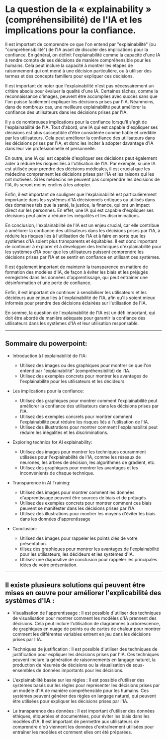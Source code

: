 # La question de la « explainability » (compréhensibilité) de l'IA et les implications pour la confiance.

Il est important de comprendre ce que l'on entend par "explainabilité" (ou "compréhensibilité") de l'IA avant de discuter des implications pour la confiance. En général, on définit l'explainabilité comme la capacité d'une IA à rendre compte de ses décisions de manière compréhensible pour les humains. Cela peut inclure la capacité à montrer les étapes de raisonnement qui ont mené à une décision particulière, ou à utiliser des termes et des concepts familiers pour expliquer ces décisions.

Il est important de noter que l'explainabilité n'est pas nécessairement un critère absolu pour évaluer la qualité d'une IA. Certaines tâches, comme la reconnaissance d'images, peuvent être accomplies avec succès sans que l'on puisse facilement expliquer les décisions prises par l'IA. Néanmoins, dans de nombreux cas, une meilleure explainabilité peut améliorer la confiance des utilisateurs dans les décisions prises par l'IA.

Il y a de nombreuses implications pour la confiance lorsqu'il s'agit de l'explainabilité de l'IA. Tout d'abord, une IA qui est capable d'expliquer ses décisions est plus susceptible d'être considérée comme fiable et crédible par les utilisateurs. Cela peut améliorer la confiance des utilisateurs dans les décisions prises par l'IA, et donc les inciter à adopter davantage d'IA dans leur vie professionnelle et personnelle.

En outre, une IA qui est capable d'expliquer ses décisions peut également aider à réduire les risques liés à l'utilisation de l'IA. Par exemple, si une IA est utilisée pour prendre des décisions médicales, il est crucial que les médecins comprennent les décisions prises par l'IA et les raisons qui les ont motivées. Si les médecins ne peuvent pas comprendre les décisions de l'IA, ils seront moins enclins à les adopter.

Enfin, il est important de souligner que l'explainabilité est particulièrement importante dans les systèmes d'IA décisionnels critiques ou utilisés dans des domaines tels que la santé, la justice, la finance, qui ont un impact direct sur les personnes. En effet, une IA qui est capable d'expliquer ses décisions peut aider à réduire les inégalités et les discriminations.

En conclusion, l'explainabilité de l'IA est un enjeu crucial, car elle contribue à améliorer la confiance des utilisateurs dans les décisions prises par l'IA, à réduire les risques liés à l'utilisation de l'iA et à faire en sorte que les systèmes d'IA soient plus transparents et équitables. Il est donc important de continuer à explorer et à développer des techniques d'explainabilité pour les systèmes d'IA pour que les utilisateurs puissent comprendre les décisions prises par l'IA et se sentir en confiance en utilisant ces systèmes.

Il est également important de maintenir la transparence en matière de formation des modèles d'IA, de façon à éviter les biais et les préjugés enregistrés dans les données d'apprentissage, qui peut entraîner une désinformation et une perte de confiance.

Enfin, il est important de continuer à sensibiliser les utilisateurs et les décideurs aux enjeux liés à l'explainabilité de l'IA, afin qu'ils soient mieux informés pour prendre des décisions éclairées sur l'utilisation de l'IA.

En somme, la question de l'explainabilité de l'IA est un défi important, qui doit être abordé de manière adéquate pour garantir la confiance des utilisateurs dans les systèmes d'IA et leur utilisation responsable.

---

## Sommaire du powerpoint:

- Introduction à l'explainabilité de l'IA:

  - Utilisez des images ou des graphiques pour montrer ce que l'on entend par "explainabilité" (compréhensibilité) de l'IA.
  - Utilisez des exemples concrets pour montrer les avantages de l'explainabilité pour les utilisateurs et les décideurs.

- Les implications pour la confiance:

  - Utilisez des graphiques pour montrer comment l'explainabilité peut améliorer la confiance des utilisateurs dans les décisions prises par l'IA.
  - Utilisez des exemples concrets pour montrer comment l'explainabilité peut réduire les risques liés à l'utilisation de l'IA.
  - Utilisez des illustrations pour montrer comment l'explainabilité peut réduire les inégalités et les discriminations.

- Exploring technics for AI explainability:

  - Utilisez des images pour montrer les techniques couramment utilisées pour l'explainabilité de l'IA, comme les réseaux de neurones, les arbres de décision, les algorithmes de gradient, etc.
  - Utilisez des graphiques pour montrer les avantages et les inconvénients de chaque technique.

- Transparence in AI Training:

  - Utilisez des images pour montrer comment les données d'apprentissage peuvent être sources de biais et de préjugés.
  - Utilisez des exemples concrets pour montrer comment ces biais peuvent se manifester dans les décisions prises par l'IA.
  - Utilisez des illustrations pour montrer les moyens d'éviter les biais dans les données d'apprentissage

- Conclusion:
  - Utilisez des images pour rappeler les points clés de votre présentation.
  - tilisez des graphiques pour montrer les avantages de l'explainabilité pour les utilisateurs, les décideurs et les systèmes d'IA.
  - Utilisez une diapositive de conclusion pour rappeler les principales idées de votre présentation.

---

## Il existe plusieurs solutions qui peuvent être mises en œuvre pour améliorer l'explicabilité des systèmes d'IA :

- Visualisation de l'apprentissage : Il est possible d'utiliser des techniques de visualisation pour montrer comment les modèles d'IA prennent des décisions. Cela peut inclure l'utilisation de diagrammes à arborescence, de graphiques en nuage de points ou de cartes de chaleur pour montrer comment les différentes variables entrent en jeu dans les décisions prises par l'IA.

- Techniques de justification : Il est possible d'utiliser des techniques de justification pour expliquer les décisions prises par l'IA. Ces techniques peuvent inclure la génération de raisonnements en langage naturel, la production de résumés de décisions ou la visualisation de sous-ensembles de données importants pour les décisions.

- L'explainabilité basée sur les règles : Il est possible d'utiliser des systèmes basés sur les règles pour représenter les décisions prises par un modèle d'IA de manière compréhensible pour les humains. Ces systèmes peuvent générer des règles en langage naturel, qui peuvent être utilisées pour expliquer les décisions prises par l'IA.

- La transparence des données : Il est important d'utiliser des données éthiques, étiquetées et documentées, pour éviter les biais dans les modèles d'IA. Il est important de permettre aux utilisateurs de comprendre d'où viennent les données d'entraînement utilisées pour entraîner les modèles et comment elles ont été préparées.

